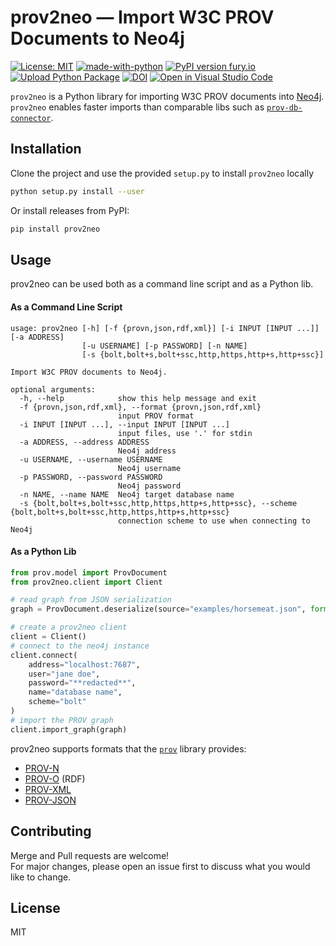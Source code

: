 # prov2neo — Import W3C PROV Documents to Neo4j

[![License: MIT](https://img.shields.io/github/license/dlr-sc/gitlab2prov?label=License)](https://opensource.org/licenses/MIT) [![made-with-python](https://img.shields.io/badge/Made%20with-Python-1f425f.svg)](https://www.python.org/) [![PyPI version fury.io](https://badge.fury.io/py/prov2neo.svg)](https://pypi.python.org/pypi/prov2neo/) [![Upload Python Package](https://github.com/DLR-SC/prov2neo/actions/workflows/python-publish.yml/badge.svg?branch=main)](https://github.com/DLR-SC/prov2neo/actions/workflows/python-publish.yml) [![DOI](https://zenodo.org/badge/379262717.svg)](https://zenodo.org/badge/latestdoi/379262717)
[![Open in Visual Studio Code](https://open.vscode.dev/badges/open-in-vscode.svg)](https://open.vscode.dev/DLR-SC/prov2neo)

`prov2neo` is a Python library for importing W3C PROV documents into [Neo4j](https://neo4j.com/).  
`prov2neo` enables faster imports than comparable libs such as [`prov-db-connector`](https://github.com/DLR-SC/prov-db-connector).

## Installation

Clone the project and use the provided `setup.py` to install `prov2neo` locally

```bash
python setup.py install --user
```

Or install releases from PyPI:

```bash
pip install prov2neo
```

## Usage

prov2neo can be used both as a command line script and as a Python lib.

#### As a Command Line Script
```
usage: prov2neo [-h] [-f {provn,json,rdf,xml}] [-i INPUT [INPUT ...]] [-a ADDRESS]
                [-u USERNAME] [-p PASSWORD] [-n NAME]
                [-s {bolt,bolt+s,bolt+ssc,http,https,http+s,http+ssc}]

Import W3C PROV documents to Neo4j.

optional arguments:
  -h, --help            show this help message and exit
  -f {provn,json,rdf,xml}, --format {provn,json,rdf,xml}
                        input PROV format
  -i INPUT [INPUT ...], --input INPUT [INPUT ...]
                        input files, use '.' for stdin
  -a ADDRESS, --address ADDRESS
                        Neo4j address
  -u USERNAME, --username USERNAME
                        Neo4j username
  -p PASSWORD, --password PASSWORD
                        Neo4j password
  -n NAME, --name NAME  Neo4j target database name
  -s {bolt,bolt+s,bolt+ssc,http,https,http+s,http+ssc}, --scheme {bolt,bolt+s,bolt+ssc,http,https,http+s,http+ssc}
                        connection scheme to use when connecting to Neo4j
```

#### As a Python Lib
```python
from prov.model import ProvDocument
from prov2neo.client import Client

# read graph from JSON serialization
graph = ProvDocument.deserialize(source="examples/horsemeat.json", format="json")

# create a prov2neo client
client = Client()
# connect to the neo4j instance
client.connect(
    address="localhost:7687",
    user="jane doe",
    password="**redacted**",
    name="database name",
    scheme="bolt"
)
# import the PROV graph
client.import_graph(graph)
```

prov2neo supports formats that the [`prov`](https://github.com/trungdong/prov) library provides:
* [PROV-N](http://www.w3.org/TR/prov-n/)
* [PROV-O](http://www.w3.org/TR/prov-o/) (RDF)
* [PROV-XML](http://www.w3.org/TR/prov-xml/)
* [PROV-JSON](http://www.w3.org/Submission/prov-json/)


## Contributing
Merge and Pull requests are welcome!  
For major changes, please open an issue first to discuss what you would like to change.

## License
MIT

